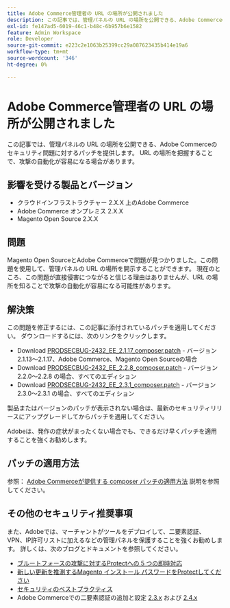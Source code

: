 ```yaml
---
title: Adobe Commerce管理者の URL の場所が公開されました
description: この記事では、管理パネルの URL の場所を公開できる、Adobe Commerceのセキュリティ問題に対するパッチを提供します。 URL の場所を把握することで、攻撃の自動化が容易になる場合があります。
exl-id: fe147ad5-6019-46c1-b48c-6b957b6e1582
feature: Admin Workspace
role: Developer
source-git-commit: e223c2e1063b25399cc29a087623435b414e19a6
workflow-type: tm+mt
source-wordcount: '346'
ht-degree: 0%

---
```


# Adobe Commerce管理者の URL の場所が公開されました

この記事では、管理パネルの URL の場所を公開できる、Adobe Commerceのセキュリティ問題に対するパッチを提供します。 URL の場所を把握することで、攻撃の自動化が容易になる場合があります。

## 影響を受ける製品とバージョン

* クラウドインフラストラクチャー 2.X.X 上のAdobe Commerce
* Adobe Commerce オンプレミス 2.X.X
* Magento Open Source 2.X.X

## 問題

Magento Open SourceとAdobe Commerceで問題が見つかりました。この問題を使用して、管理パネルの URL の場所を開示することができます。 現在のところ、この問題が直接侵害につながると信じる理由はありませんが、URL の場所を知ることで攻撃の自動化が容易になる可能性があります。

## 解決策

この問題を修正するには、この記事に添付されているパッチを適用してください。 ダウンロードするには、次のリンクをクリックします。

* Download [PRODSECBUG-2432\_EE\_2.1.17\_composer.patch](assets/PRODSECBUG-2432_EE_2.1.17_composer.patch.zip) - バージョン 2.1.13～2.1.17、Adobe Commerce、Magento Open Sourceの場合
* Download [PRODSECBUG-2432\_EE\_2.2.8\_composer.patch](assets/PRODSECBUG-2432_EE_2.2.8_composer.patch.zip) - バージョン 2.2.0～2.2.8 の場合、すべてのエディション
* Download [PRODSECBUG-2432\_EE\_2.3.1\_composer.patch](assets/PRODSECBUG-2432_EE_2.3.1_composer.patch.zip) - バージョン 2.3.0～2.3.1 の場合、すべてのエディション

製品またはバージョンのパッチが表示されない場合は、最新のセキュリティリリースにアップグレードしてからパッチを適用してください。

Adobeは、発作の症状がまったくない場合でも、できるだけ早くパッチを適用することを強くお勧めします。

## パッチの適用方法

参照： [Adobe Commerceが提供する composer パッチの適用方法](/help/how-to/general/how-to-apply-a-composer-patch-provided-by-magento.md) 説明を参照してください。

## その他のセキュリティ推奨事項

また、Adobeでは、マーチャントがツールをデプロイして、二要素認証、VPN、IP許可リストに加えるなどの管理パネルを保護することを強くお勧めします。 詳しくは、次のブログとドキュメントを参照してください。

* [ブルートフォースの攻撃に対するProtectへの 5 つの即時対応](https://magento.com/security/best-practices/5-immediate-actions-protect-against-brute-force-attacks)
* [新しい更新を推測するMagento インストール パスワードをProtectしてください](https://magento.com/security/best-practices/protect-your-magento-installation-password-guessing-new-update)
* [セキュリティのベストプラクティス](https://magento.com/security/best-practices/security-best-practices)
* Adobe Commerceでの二要素認証の追加と設定 [2.3.x](https://docs.magento.com/user-guide/v2.3/stores/security-two-factor-authentication.html) および [2.4.x](https://docs.magento.com/user-guide/stores/security-two-factor-authentication.html)

